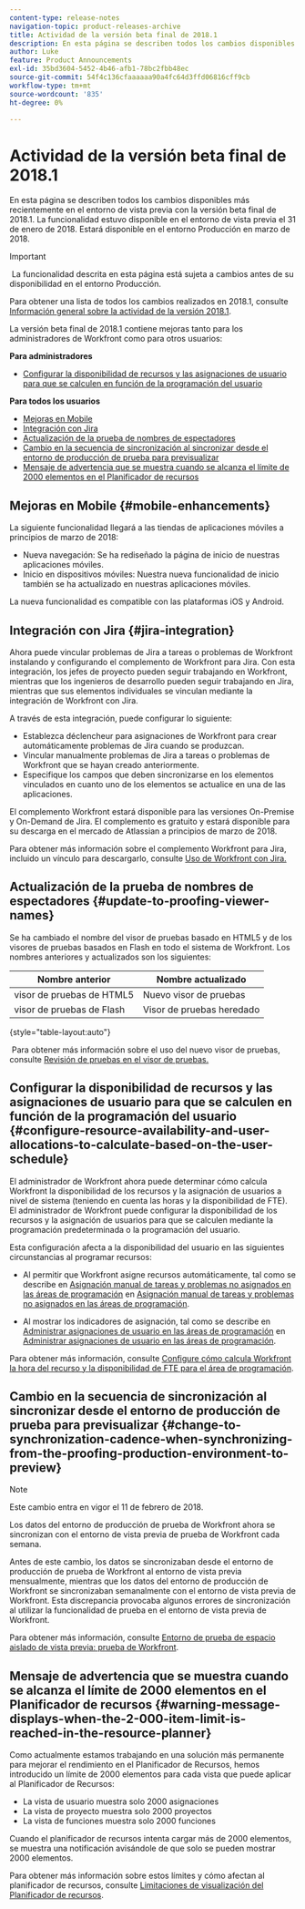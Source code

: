 ```yaml
---
content-type: release-notes
navigation-topic: product-releases-archive
title: Actividad de la versión beta final de 2018.1
description: En esta página se describen todos los cambios disponibles más recientemente en el entorno de vista previa con la versión beta final de 2018.1. La funcionalidad estuvo disponible en el entorno de vista previa el 31 de enero de 2018. Estará disponible en el entorno Producción en marzo de 2018.
author: Luke
feature: Product Announcements
exl-id: 35bd3604-5452-4b46-afb1-78bc2fbb48ec
source-git-commit: 54f4c136cfaaaaaa90a4fc64d3ffd06816cff9cb
workflow-type: tm+mt
source-wordcount: '835'
ht-degree: 0%

---
```


# Actividad de la versión beta final de 2018.1

En esta página se describen todos los cambios disponibles más recientemente en el entorno de vista previa con la versión beta final de 2018.1. La funcionalidad estuvo disponible en el entorno de vista previa el 31 de enero de 2018. Estará disponible en el entorno Producción en marzo de 2018.

>[!IMPORTANT]
>
> La funcionalidad descrita en esta página está sujeta a cambios antes de su disponibilidad en el entorno Producción.

Para obtener una lista de todos los cambios realizados en 2018.1, consulte  [Información general sobre la actividad de la versión 2018.1](../../../../product-announcements/product-releases/quarterly-release-archive/2018.1-release-activity/2018.1-release-activity-overview.md).

La versión beta final de 2018.1 contiene mejoras tanto para los administradores de Workfront como para otros usuarios:

**Para administradores**

* [Configurar la disponibilidad de recursos y las asignaciones de usuario para que se calculen en función de la programación del usuario](#configure-resource-availability-and-user-allocations-to-calculate-based-on-the-user-schedule)

**Para todos los usuarios**

* [Mejoras en Mobile](#mobile-enhancements)
* [Integración con Jira](#jira-integration)
* [Actualización de la prueba de nombres de espectadores](#update-to-proofing-viewer-names)
* [Cambio en la secuencia de sincronización al sincronizar desde el entorno de producción de prueba para previsualizar](#change-to-synchronization-cadence-when-synchronizing-from-the-proofing-production-environment-to-preview)
* [Mensaje de advertencia que se muestra cuando se alcanza el límite de 2000 elementos en el Planificador de recursos](#warning-message-displays-when-the-2-000-item-limit-is-reached-in-the-resource-planner)

## Mejoras en Mobile {#mobile-enhancements}

La siguiente funcionalidad llegará a las tiendas de aplicaciones móviles a principios de marzo de 2018:

* Nueva navegación: Se ha rediseñado la página de inicio de nuestras aplicaciones móviles.
* Inicio en dispositivos móviles: Nuestra nueva funcionalidad de inicio también se ha actualizado en nuestras aplicaciones móviles.

La nueva funcionalidad es compatible con las plataformas iOS y Android.

## Integración con Jira {#jira-integration}

Ahora puede vincular problemas de Jira a tareas o problemas de Workfront instalando y configurando el complemento de Workfront para Jira. Con esta integración, los jefes de proyecto pueden seguir trabajando en Workfront, mientras que los ingenieros de desarrollo pueden seguir trabajando en Jira, mientras que sus elementos individuales se vinculan mediante la integración de Workfront con Jira.

A través de esta integración, puede configurar lo siguiente:

* Establezca déclencheur para asignaciones de Workfront para crear automáticamente problemas de Jira cuando se produzcan.
* Vincular manualmente problemas de Jira a tareas o problemas de Workfront que se hayan creado anteriormente.
* Especifique los campos que deben sincronizarse en los elementos vinculados en cuanto uno de los elementos se actualice en una de las aplicaciones.

El complemento Workfront estará disponible para las versiones On-Premise y On-Demand de Jira. El complemento es gratuito y estará disponible para su descarga en el mercado de Atlassian a principios de marzo de 2018.

Para obtener más información sobre el complemento Workfront para Jira, incluido un vínculo para descargarlo, consulte [Uso de Workfront con Jira.](https://support.workfront.com/hc/en-us/sections/115001130053)

## Actualización de la prueba de nombres de espectadores {#update-to-proofing-viewer-names}

Se ha cambiado el nombre del visor de pruebas basado en HTML5 y de los visores de pruebas basados en Flash en todo el sistema de Workfront. Los nombres anteriores y actualizados son los siguientes: 

| **Nombre anterior** | **Nombre actualizado** |
|---|---|
| visor de pruebas de HTML5 | Nuevo visor de pruebas |
| visor de pruebas de Flash | Visor de pruebas heredado |

{style=&quot;table-layout:auto&quot;}

 Para obtener más información sobre el uso del nuevo visor de pruebas, consulte [Revisión de pruebas en el visor de pruebas.](https://support.workfront.com/hc/en-us/sections/115000275214)

## Configurar la disponibilidad de recursos y las asignaciones de usuario para que se calculen en función de la programación del usuario {#configure-resource-availability-and-user-allocations-to-calculate-based-on-the-user-schedule}

El administrador de Workfront ahora puede determinar cómo calcula Workfront la disponibilidad de los recursos y la asignación de usuarios a nivel de sistema (teniendo en cuenta las horas y la disponibilidad de FTE). El administrador de Workfront puede configurar la disponibilidad de los recursos y la asignación de usuarios para que se calculen mediante la programación predeterminada o la programación del usuario.

Esta configuración afecta a la disponibilidad del usuario en las siguientes circunstancias al programar recursos:

* Al permitir que Workfront asigne recursos automáticamente, tal como se describe en [Asignación manual de tareas y problemas no asignados en las áreas de programación](../../../../resource-mgmt/resource-scheduling/manually-assign-items-scheduling-areas.md) en [Asignación manual de tareas y problemas no asignados en las áreas de programación](../../../../resource-mgmt/resource-scheduling/manually-assign-items-scheduling-areas.md).

* Al mostrar los indicadores de asignación, tal como se describe en [Administrar asignaciones de usuario en las áreas de programación](../../../../resource-mgmt/resource-scheduling/manage-allocations-scheduling-areas.md) en [Administrar asignaciones de usuario en las áreas de programación](../../../../resource-mgmt/resource-scheduling/manage-allocations-scheduling-areas.md).

Para obtener más información, consulte [Configure cómo calcula Workfront la hora del recurso y la disponibilidad de FTE para el área de programación](../../../../resource-mgmt/resource-scheduling/calculate-hours-fte-scheduling-area.md).

## Cambio en la secuencia de sincronización al sincronizar desde el entorno de producción de prueba para previsualizar {#change-to-synchronization-cadence-when-synchronizing-from-the-proofing-production-environment-to-preview}

>[!NOTE]
Este cambio entra en vigor el 11 de febrero de 2018.

Los datos del entorno de producción de prueba de Workfront ahora se sincronizan con el entorno de vista previa de prueba de Workfront cada semana.

Antes de este cambio, los datos se sincronizaban desde el entorno de producción de prueba de Workfront al entorno de vista previa mensualmente, mientras que los datos del entorno de producción de Workfront se sincronizaban semanalmente con el entorno de vista previa de Workfront. Esta discrepancia provocaba algunos errores de sincronización al utilizar la funcionalidad de prueba en el entorno de vista previa de Workfront. 

Para obtener más información, consulte [Entorno de prueba de espacio aislado de vista previa: prueba de Workfront](../../../../workfront-proof/wp-getstarted/system-information/preview-sandbox.md). 

## Mensaje de advertencia que se muestra cuando se alcanza el límite de 2000 elementos en el Planificador de recursos {#warning-message-displays-when-the-2-000-item-limit-is-reached-in-the-resource-planner}

Como actualmente estamos trabajando en una solución más permanente para mejorar el rendimiento en el Planificador de Recursos, hemos introducido un límite de 2000 elementos para cada vista que puede aplicar al Planificador de Recursos:

* La vista de usuario muestra solo 2000 asignaciones
* La vista de proyecto muestra solo 2000 proyectos
* La vista de funciones muestra solo 2000 funciones

Cuando el planificador de recursos intenta cargar más de 2000 elementos, se muestra una notificación avisándole de que solo se pueden mostrar 2000 elementos.

Para obtener más información sobre estos límites y cómo afectan al planificador de recursos, consulte [Limitaciones de visualización del Planificador de recursos](../../../../resource-mgmt/resource-planning/resource-planner-display-limitations.md).

<!--
<p data-mc-conditions="QuicksilverOrClassic.Draft mode">To participate in our beta program for the Resource Planner performance, see <a href="../../../../product-announcements/betas/resource-planner-performance-beta.md" class="MCXref xref">Resource Planner performance beta </a>.</p>
-->
